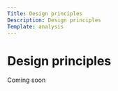 ```yaml
---
Title: Design principles
Description: Design principles
Template: analysis
---
```


Design principles
==================

Coming soon